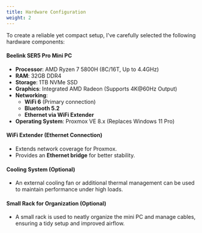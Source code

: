 ```yaml
---
title: Hardware Configuration
weight: 2
---
```


To create a reliable yet compact setup, I've carefully selected the following hardware components:

#### Beelink SER5 Pro Mini PC
- **Processor**: AMD Ryzen 7 5800H (8C/16T, Up to 4.4GHz)
- **RAM**: 32GB DDR4
- **Storage**: 1TB NVMe SSD
- **Graphics**: Integrated AMD Radeon (Supports 4K@60Hz Output)
- **Networking**:
  - **WiFi 6** (Primary connection)
  - **Bluetooth 5.2**
  - **Ethernet via WiFi Extender**
- **Operating System**: Proxmox VE 8.x (Replaces Windows 11 Pro)

#### WiFi Extender (Ethernet Connection)
- Extends network coverage for Proxmox.
- Provides an **Ethernet bridge** for better stability.

#### Cooling System (Optional)
- An external cooling fan or additional thermal management can be used to maintain performance under high loads.

#### Small Rack for Organization (Optional)
- A small rack is used to neatly organize the mini PC and manage cables, ensuring a tidy setup and improved airflow.
